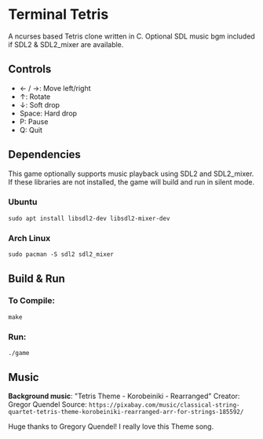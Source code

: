 # Terminal Tetris

A ncurses based Tetris clone written in C. Optional SDL music bgm included if SDL2 & SDL2_mixer are available.

## Controls
- ← / →: Move left/right  
- ↑: Rotate  
- ↓: Soft drop  
- Space: Hard drop  
- P: Pause  
- Q: Quit

## Dependencies
This game optionally supports music playback using SDL2 and SDL2_mixer. If these libraries are not installed, the game will build and run in silent mode.

### Ubuntu
```
sudo apt install libsdl2-dev libsdl2-mixer-dev
```
### Arch Linux
```
sudo pacman -S sdl2 sdl2_mixer
```
## Build & Run
### To Compile:
```
make
```
### Run:
```
./game
```
## Music
**Background music**: "Tetris Theme - Korobeiniki - Rearranged"
Creator: Gregor Quendel
Source: ```https://pixabay.com/music/classical-string-quartet-tetris-theme-korobeiniki-rearranged-arr-for-strings-185592/```

Huge thanks to Gregory Quendel! I really love this Theme song.

